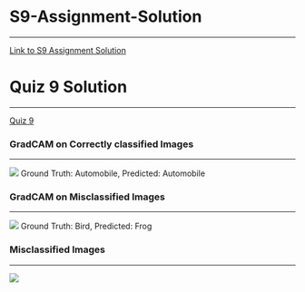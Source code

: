 # S9-Assignment-Solution
---
[Link to S9 Assignment Solution](https://github.com/genigarus/EVA4/blob/master/S9/EVA4_Session9.ipynb)


# Quiz 9 Solution
---
[Quiz 9](https://github.com/genigarus/EVA4/tree/master/S9/Quiz9)

### GradCAM on Correctly classified Images
---

![](https://raw.githubusercontent.com/genigarus/EVA4/master/S9/Assets/Session9gradcam_correct_0_automobile.png)
Ground Truth: Automobile, Predicted: Automobile


### GradCAM on Misclassified Images
---

![](https://raw.githubusercontent.com/genigarus/EVA4/master/S9/Assets/Session9gradcam_correct_4_frog.png)
Ground Truth: Bird, Predicted: Frog


### Misclassified Images
---
![](https://raw.githubusercontent.com/genigarus/EVA4/master/S9/Assets/misclassified_imgs.png)
